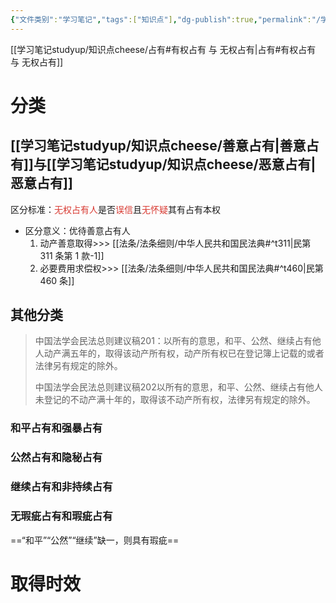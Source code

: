 ```yaml
---
{"文件类别":"学习笔记","tags":["知识点"],"dg-publish":true,"permalink":"/学习笔记studyup/知识点cheese/无权占有/","dgPassFrontmatter":true,"created":"2024-10-11T10:34:15.431+08:00","updated":"2024-10-16T10:59:02.283+08:00"}
---
```


[[学习笔记studyup/知识点cheese/占有#有权占有 与 无权占有\|占有#有权占有 与 无权占有]]
# 分类
## [[学习笔记studyup/知识点cheese/善意占有\|善意占有]]与[[学习笔记studyup/知识点cheese/恶意占有\|恶意占有]]
区分标准：<font color="#d83931">无权占有人</font>是否<font color="#d83931">误信</font>且<font color="#d83931">无怀疑</font>其有占有本权
- 区分意义：优待善意占有人
	1. 动产善意取得>>> [[法条/法条细则/中华人民共和国民法典#^t311\|民第 311 条第 1 款-1]]
	2. 必要费用求偿权>>> [[法条/法条细则/中华人民共和国民法典#^t460\|民第 460 条]]
## 其他分类
>中国法学会民法总则建议稿201：以所有的意思，和平、公然、继续占有他人动产满五年的，取得该动产所有权，动产所有权已在登记簿上记载的或者法律另有规定的除外。
>
>中国法学会民法总则建议稿202以所有的意思，和平、公然、继续占有他人未登记的不动产满十年的，取得该不动产所有权，法律另有规定的除外。
### 和平占有和强暴占有
### 公然占有和隐秘占有
### 继续占有和非持续占有
### 无瑕疵占有和瑕疵占有
==“和平”“公然”“继续”缺一，则具有瑕疵==

# 取得时效
